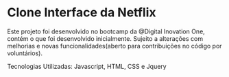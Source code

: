 # Clone Interface da Netflix

Este projeto foi desenvolvido no bootcamp da @Digital Inovation One, contém o que foi desenvolvido inicialmente. Sujeito a alterações com melhorias e novas funcionalidades(aberto para contribuições no código por voluntários).

Tecnologias Utilizadas: Javascript, HTML, CSS e Jquery
